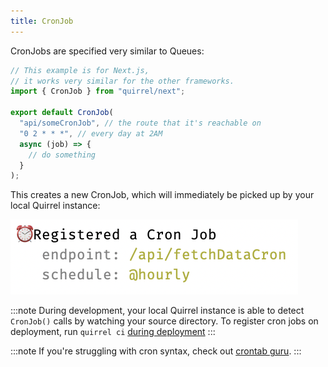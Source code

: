 ```yaml
---
title: CronJob
---
```


CronJobs are specified very similar to Queues:

```ts title="pages/api/someCronJob.ts"
// This example is for Next.js,
// it works very similar for the other frameworks.
import { CronJob } from "quirrel/next";

export default CronJob(
  "api/someCronJob", // the route that it's reachable on
  "0 2 * * *", // every day at 2AM
  async (job) => {
    // do something
  }
);
```

This creates a new CronJob, which will immediately be picked up by your local Quirrel instance:

![](./registered-a-cron-job.png)

:::note
During development, your local Quirrel instance is able to detect `CronJob()` calls by watching your source directory.
To register cron jobs on deployment, run `quirrel ci` [during deployment](/docs/deploying)
:::

:::note
If you're struggling with cron syntax, check out [crontab guru](https://crontab.guru/).
:::
